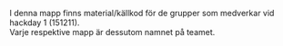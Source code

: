 I denna mapp finns material/källkod för de grupper som medverkar vid hackday 1 (151211).  
Varje respektive mapp är dessutom namnet på teamet.
